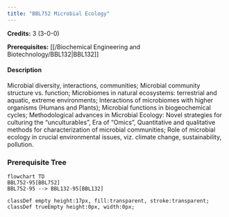 ```yaml
---
title: "BBL752 Microbial Ecology"
---
```

**Credits:** 3 (3-0-0)

**Prerequisites:** [[/Biochemical Engineering and Biotechnology/BBL132|BBL132]]

#### Description
Microbial diversity, interactions, communities; Microbial community structure vs. function; Microbiomes in natural ecosystems: terrestrial and aquatic, extreme environments; Interactions of microbiomes with higher organisms (Humans and Plants); Microbial functions in biogeochemical cycles; Methodological advances in Microbial Ecology: Novel strategies for culturing the “unculturables”, Era of “Omics”, Quantitative and qualitative methods for characterization of microbial communities; Role of microbial ecology in crucial environmental issues, viz. climate change, sustainability, pollution.

### Prerequisite Tree

```mermaid
flowchart TD
BBL752-95[BBL752]
BBL752-95 --> BBL132-95[BBL132]

classDef empty height:17px, fill:transparent, stroke:transparent;
classDef trueEmpty height:0px, width:0px;
```